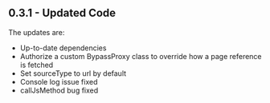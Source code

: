 ## 0.3.1 - Updated Code

The updates are:
* Up-to-date dependencies
* Authorize a custom BypassProxy class to override how a page reference is fetched
* Set sourceType to url by default
* Console log issue fixed
* callJsMethod bug fixed

